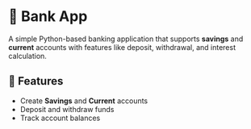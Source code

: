 
# 🏦 Bank App

A simple Python-based banking application that supports **savings** and **current** accounts with features like deposit, withdrawal, and interest calculation.

## 🚀 Features

- Create **Savings** and **Current** accounts
- Deposit and withdraw funds
- Track account balances
  

